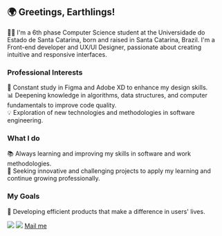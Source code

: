## 🌍 Greetings, Earthlings!

👩‍🎓 I'm a 6th phase Computer Science student at the Universidade do Estado de Santa Catarina, born and raised in Santa Catarina, Brazil. I'm a Front-end developer and UX/UI Designer, passionate about creating intuitive and responsive interfaces.

### Professional Interests

🎨 Constant study in Figma and Adobe XD to enhance my design skills. <br/>
📊 Deepening knowledge in algorithms, data structures, and computer fundamentals to improve code quality.<br/>
💡 Exploration of new technologies and methodologies in software engineering.<br/>

### What I do

📚 Always learning and improving my skills in software and work methodologies.<br/>
🚀 Seeking innovative and challenging projects to apply my learning and continue growing professionally.<br/>

### My Goals

🌟 Developing efficient products that make a difference in users' lives.<br/>

<div> 
  <a href = "mailto:capitanileticiats@gmail.com"><img src="https://img.shields.io/badge/-Gmail-%23333?style=for-the-badge&logo=gmail&logoColor=white" target="_blank"></a>
  <a href="https://www.linkedin.com/in/leticia-capitani/" target="_blank"><img src="https://img.shields.io/badge/-LinkedIn-%230077B5?style=for-the-badge&logo=linkedin&logoColor=white" target="_blank"></a> 
  <a href="mailto:capitanileticiats@gmail.com">Mail me</a>
</div>
